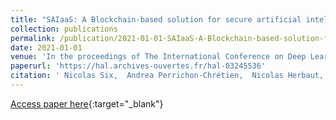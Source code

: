```yaml
---
title: "SAIaaS: A Blockchain-based solution for secure artificial intelligence as-a-Service"
collection: publications
permalink: /publication/2021-01-01-SAIaaS-A-Blockchain-based-solution-for-secure-artificial-intelligence-as-a-Service
date: 2021-01-01
venue: 'In the proceedings of The International Conference on Deep Learning, Big Data and Blockchain'
paperurl: 'https://hal.archives-ouvertes.fr/hal-03245536'
citation: ' Nicolas Six,  Andrea Perrichon-Chrétien,  Nicolas Herbaut, &quot;SAIaaS: A Blockchain-based solution for secure artificial intelligence as-a-Service.&quot; In the proceedings of The International Conference on Deep Learning, Big Data and Blockchain, 2021.'
---
```

[Access paper here](https://hal.archives-ouvertes.fr/hal-03245536){:target="_blank"}
